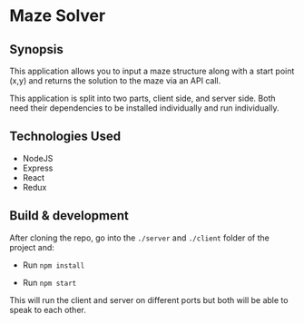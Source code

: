 # Maze Solver

## Synopsis

This application allows you to input a maze structure along with a start point (x,y) and returns the solution to the maze via an API call.

This application is split into two parts, client side, and server side. Both need their dependencies to be installed individually and run individually.


## Technologies Used

* NodeJS
* Express
* React
* Redux


## Build & development

After cloning the repo, go into the `./server` and `./client` folder of the project and:

* Run `npm install`

* Run `npm start`

This will run the client and server on different ports but both will be able to speak to each other.
